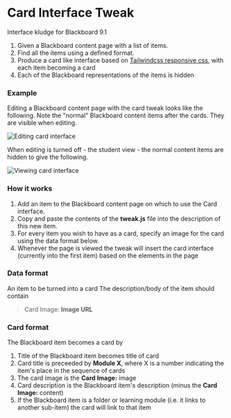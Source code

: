 # Card Interface Tweak

Interface kludge for Blackboard 9.1 

1. Given a Blackboard content page with a list of items. 
1. Find all the items using a defined format.
1. Produce a card like interface based on [Tailwindcss responsive css](https://codepen.io/njs/pen/BVdwZB), with each item becoming a card
1. Each of the Blackboard representations of the items is hidden

### Example

Editing a Blackboard content page with the card tweak looks like the following. Note the "normal" Blackboard content items after the cards. They are visible when editing.

![Editing card interface](https://farm5.staticflickr.com/4822/46279789112_a65b67243c.jpg)

When editing is turned off - the student view - the normal content items are hidden to give the following.

![Viewing card interface](https://farm5.staticflickr.com/4844/46280738772_932c7bf9f9.jpg)
 
### How it works

1. Add an item to the Blackboard content page on which to use the Card interface.
1. Copy and paste the contents of the **tweak.js** file into the description of this new item. 
1. For every item you wish to have as a card, specify an image for the card using the data format below.
1. Whenever the page is viewed the tweak will insert the card interface (currently into the first item) based on the elements in the page

### Data format
 
An item to be turned into a card The description/body of the item should contain
> Card Image: __Image URL__

### Card format

The Blackboard item becomes a card by

1. Title of the Blackboard item becomes title of card
1. Card title is preceeded by **Module X**, where X is a number indicating the item's place in the sequence of cards
1. The card image is the __Card Image:__ image
1. Card description is the Blackboard item's description (minus the __Card Image:__ content)
1. If the Blackboard item is a folder or learning module (i.e. it links to another sub-item) the card will link to that item


